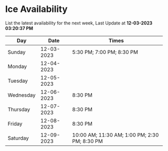 # Ice Availability

List the latest availability for the next week, Last Update at **12-03-2023 03:20:37 PM**

| Day         | Date        | Times       |
| ----------- | ----------- | ----------- |
|Sunday|12-03-2023|5:30 PM; 7:00 PM; 8:30 PM|
|Monday|12-04-2023||
|Tuesday|12-05-2023||
|Wednesday|12-06-2023|8:30 PM|
|Thursday|12-07-2023|8:30 PM|
|Friday|12-08-2023|8:30 PM|
|Saturday|12-09-2023|10:00 AM; 11:30 AM; 1:00 PM; 2:30 PM; 8:30 PM|

